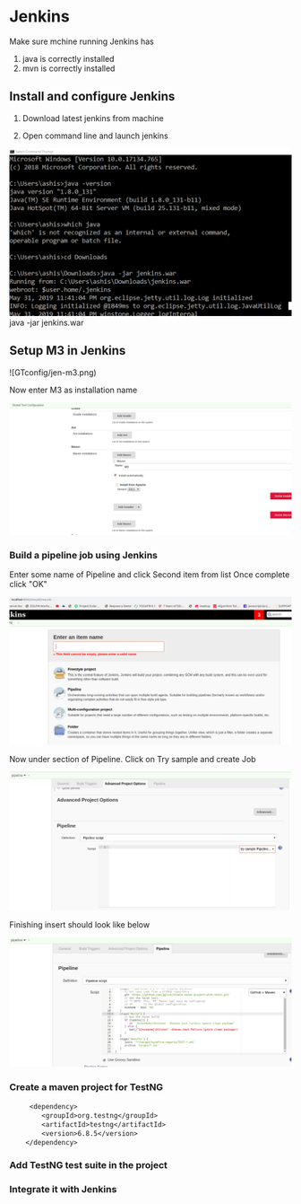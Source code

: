 
# Jenkins

Make sure mchine running Jenkins has 
1. java is correctly installed
1. mvn is correctly installed

## Install and configure Jenkins

1. Download latest jenkins from machine

1. Open command line and launch jenkins

![Launch](images/jen-1.PNG)
      java -jar jenkins.war
      
## Setup M3 in Jenkins

![GTconfig/jen-m3.png)

Now enter M3 as installation name

![M3config](images/jen-con-m3.png)

### Build a pipeline job using Jenkins

Enter some name of Pipeline and click Second item from list
Once complete click "OK"

![M3config](images/jen-pipeline.png)

Now under section of Pipeline. Click on Try sample and create Job

![Jobconfig](images/jen-script.png)

Finishing insert should look like below

![Finish](images/jen-completed.png)


### Create a maven project for TestNG

   		 <dependency>
			<groupId>org.testng</groupId>
			<artifactId>testng</artifactId>
			<version>6.8.5</version>
		</dependency>
    
### Add TestNG test suite in the project
### Integrate it with Jenkins

